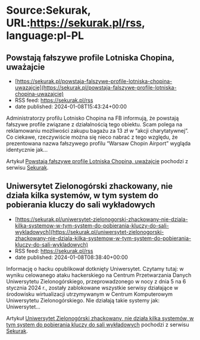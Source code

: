 # Source:Sekurak, URL:https://sekurak.pl/rss, language:pl-PL

## Powstają fałszywe profile Lotniska Chopina, uważajcie
 - [https://sekurak.pl/powstaja-falszywe-profile-lotniska-chopina-uwazajcie](https://sekurak.pl/powstaja-falszywe-profile-lotniska-chopina-uwazajcie)
 - RSS feed: https://sekurak.pl/rss
 - date published: 2024-01-08T15:43:24+00:00

<p>Administratorzy profilu Lotnisko Chopina na FB informują, że powstają fałszywe profile związane z działalnością tego obiektu. Scam polega na reklamowaniu możliwości zakupu bagażu za 13 zł w “akcji charytatywnej”. Co ciekawe, rzeczywiście można się nieco nabrać z tego względu, że prezentowana nazwa fałszywego profilu “Warsaw Chopin Airport” wygląda identycznie jak...</p>
<p>Artykuł <a href="https://sekurak.pl/powstaja-falszywe-profile-lotniska-chopina-uwazajcie/" rel="nofollow">Powstają fałszywe profile Lotniska Chopina, uważajcie</a> pochodzi z serwisu <a href="https://sekurak.pl" rel="nofollow">Sekurak</a>.</p>

## Uniwersytet Zielonogórski zhackowany, nie działa kilka systemów, w tym system do pobierania kluczy do sali wykładowych
 - [https://sekurak.pl/uniwersytet-zielonogorski-zhackowany-nie-dziala-kilka-systemow-w-tym-system-do-pobierania-kluczy-do-sali-wykladowych](https://sekurak.pl/uniwersytet-zielonogorski-zhackowany-nie-dziala-kilka-systemow-w-tym-system-do-pobierania-kluczy-do-sali-wykladowych)
 - RSS feed: https://sekurak.pl/rss
 - date published: 2024-01-08T08:38:40+00:00

<p>Informację o hacku opublikował dotknięty Uniwersytet. Czytamy tutaj: w wyniku celowanego ataku hackerskiego na Centrum Przetwarzania Danych Uniwersytetu Zielonogórskiego, przeprowadzonego w nocy z dnia 5 na 6 stycznia 2024 r., zostały zablokowane wszystkie serwisy działające w środowisku wirtualizacji utrzymywanym w Centrum Komputerowym Uniwersytetu Zielonogórskiego. Nie działają takie systemy jak: Uniwersytet...</p>
<p>Artykuł <a href="https://sekurak.pl/uniwersytet-zielonogorski-zhackowany-nie-dziala-kilka-systemow-w-tym-system-do-pobierania-kluczy-do-sali-wykladowych/" rel="nofollow">Uniwersytet Zielonogórski zhackowany, nie działa kilka systemów, w tym system do pobierania kluczy do sali wykładowych</a> pochodzi z serwisu <a href="https://sekurak.pl" rel="nofollow">Sekurak</a>.</p>

